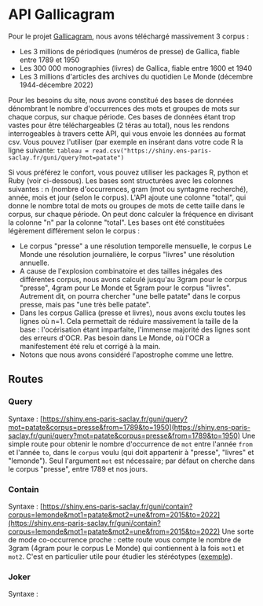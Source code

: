 # API Gallicagram
Pour le projet [Gallicagram](https://shiny.ens-paris-saclay.fr/app/gallicagram), nous avons téléchargé massivement 3 corpus :
* Les 3 millions de périodiques (numéros de presse) de Gallica, fiable entre 1789 et 1950
* Les 300 000 monographies (livres) de Gallica, fiable entre 1600 et 1940
* Les 3 millions d'articles des archives du quotidien Le Monde (décembre 1944-décembre 2022)

Pour les besoins du site, nous avons constitué des bases de données dénombrant le nombre d'occurrences des mots et groupes de mots sur chaque corpus, sur chaque période. Ces bases de données étant trop vastes pour être téléchargeables (2 téras au total), nous les rendons interrogeables à travers cette API, qui vous envoie les données au format csv. Vous pouvez l'utiliser (par exemple en insérant dans votre code R la ligne suivante:
``
tableau = read.csv("https://shiny.ens-paris-saclay.fr/guni/query?mot=patate")
``

Si vous préférez le confort, vous pouvez utiliser les packages R, python et Ruby (voir ci-dessous).
Les bases sont structurées avec les colonnes suivantes : n (nombre d'occurrences, gram (mot ou syntagme recherché), année, mois et jour (selon le corpus). L'API ajoute une colonne "total", qui donne le nombre total de mots ou groupes de mots de cette taille dans le corpus, sur chaque période. On peut donc calculer la fréquence en divisant la colonne "n" par la colonne "total".  Les bases ont été constituées légèrement différement selon le corpus :
* Le corpus "presse" a une résolution temporelle mensuelle, le corpus Le Monde une résolution journalière, le corpus "livres" une résolution annuelle.
* A cause de l'explosion combinatoire et des tailles inégales des différentes corpus, nous avons calculé jusqu'au 3gram pour le corpus "presse", 4gram pour Le Monde et 5gram pour le corpus "livres". Autrement dit, on pourra chercher "une belle patate" dans le corpus presse, mais pas "une très belle patate". 
* Dans les corpus Gallica (presse et livres), nous avons exclu toutes les lignes où n=1. Cela permettait de réduire massivement la taille de la base : l'océrisation étant imparfaite, l'immense majorité des lignes sont des erreurs d'OCR. Pas besoin dans Le Monde, où l'OCR a manifestement été relu et corrigé à la main.
* Notons que nous avons considéré l'apostrophe comme une lettre. 

## Routes
### Query
Syntaxe : [https://shiny.ens-paris-saclay.fr/guni/query?mot=patate&corpus=presse&from=1789&to=1950](https://shiny.ens-paris-saclay.fr/guni/query?mot=patate&corpus=presse&from=1789&to=1950)
Une simple route pour obtenir le nombre d'occurrence de `mot` entre l'année `from` et l'année `to`, dans le `corpus` voulu (qui doit appartenir à "presse", "livres" et "lemonde"). Seul l'argument `mot` est nécessaire; par défaut on cherche dans le corpus "presse", entre 1789 et nos jours. 

### Contain
Syntaxe : [https://shiny.ens-paris-saclay.fr/guni/contain?corpus=lemonde&mot1=patate&mot2=une&from=2015&to=2022](https://shiny.ens-paris-saclay.fr/guni/contain?corpus=lemonde&mot1=patate&mot2=une&from=2015&to=2022)
Une sorte de mode co-occurrence proche : cette route vous compte le nombre de 3gram (4gram pour le corpus Le Monde) qui contiennent à la fois `mot1` et `mot2`. C'est en particulier utile pour étudier les stéréotypes ([exemple](https://regicid.github.io/masculinite_verbes.html)). 

### Joker
Syntaxe :
